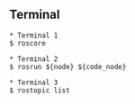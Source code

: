 ## Terminal
```shell
* Terminal 1
$ roscore

* Terminal 2
$ rosrun ${node} ${code_node}

* Terminal 3
$ rostopic list
```
